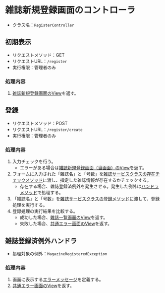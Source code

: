 # 雑誌新規登録画面のコントローラ
- クラス名：`RegisterController`

## 初期表示
- リクエストメソッド：GET
- リクエストURL：`/register`
- 実行権限：管理者のみ

### 処理内容
1. [雑誌新規登録画面のView](screen-register.md#View名)を返す。

## 登録
- リクエストメソッド：POST
- リクエストURL：`/register/create`
- 実行権限：管理者のみ

### 処理内容
1. 入力チェックを行う。
    - エラーがある場合は[雑誌新規登録画面（当画面）のView](screen-register.md#View名)を返す。
1. フォームに入力された「雑誌名」と「号数」を[雑誌サービスクラスの存在チェックメソッド](service-magazine.md#存在チェックメソッド（雑誌名、号数）)に渡し、指定した雑誌情報が存在するかチェックする。
    - 存在する場合、雑誌登録済例外を発生させる。発生した例外は[ハンドラメソッド](controller-register.md#雑誌登録済例外ハンドラ)で処理する。
1. 「雑誌名」と「号数」を[雑誌サービスクラスの登録メソッド](service-magazine.md#登録メソッド)に渡して、登録処理を実行する。
1. 登録処理の実行結果を比較する。
    - 成功した場合、[雑誌一覧画面のView](screen-magazinelist.md#View名)を返す。
    - 失敗した場合、[共通エラー画面のView]()を返す。

## 雑誌登録済例外ハンドラ
- 処理対象の例外：`MagazineRegisteredException`

### 処理内容
1. 画面に表示する[エラーメッセージ]()を定義する。
2. [共通エラー画面のView]()を返す。
